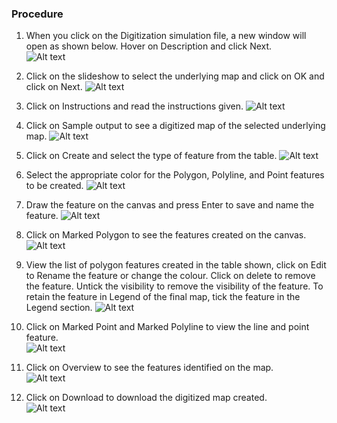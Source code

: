 ### Procedure

1. When you click on the Digitization simulation file, a new window will open as shown below. Hover on Description and click Next.  
   ![Alt text](./images/proc1.png)

2. Click on the slideshow to select the underlying map and click on OK and click on Next.
   ![Alt text](./images/proc2.png)

3. Click on Instructions and read the instructions given.
   ![Alt text](./images/proc3.png)

4. Click on Sample output to see a digitized map of the selected underlying map.
   ![Alt text](./images/proc4.png)

5. Click on Create and select the type of feature from the table.
   ![Alt text](./images/proc5.png)

6. Select the appropriate color for the Polygon, Polyline, and Point features to be created.
   ![Alt text](./images/proc6.png)

7. Draw the feature on the canvas and press Enter to save and name the feature.
   ![Alt text](./images/proc7.png)

8. Click on Marked Polygon to see the features created on the canvas.
   ![Alt text](./images/proc8.png)

9. View the list of polygon features created in the table shown, click on Edit to Rename the feature or change the colour. Click on delete to remove the feature. Untick the visibility to remove the visibility of the feature. To retain the feature in Legend of the final map, tick the feature in the Legend section.
   ![Alt text](./images/proc9.png)

10. Click on Marked Point and Marked Polyline to view the line and point feature.  
    ![Alt text](./images/proc10.png)

11. Click on Overview to see the features identified on the map.  
    ![Alt text](./images/proc11.png)

12. Click on Download to download the digitized map created.  
    ![Alt text](./images/proc12.png)
